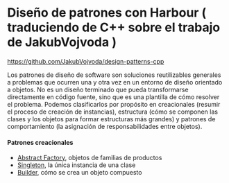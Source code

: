 # Diseño de patrones con Harbour ( traduciendo de C++ sobre el trabajo de JakubVojvoda  )
https://github.com/JakubVojvoda/design-patterns-cpp

Los patrones de diseño de software son soluciones reutilizables generales a problemas que ocurren una y otra vez en un entorno de diseño orientado a objetos. No es un diseño terminado que pueda transformarse directamente en código fuente, sino que es una plantilla de cómo resolver el problema. Podemos clasificarlos por propósito en creacionales (resumir el proceso de creación de instancias), estructura (cómo se componen las clases y los objetos para formar estructuras más grandes) y patrones de comportamiento (la asignación de responsabilidades entre objetos).

#### Patrones creacionales
- [Abstract Factory], objetos de familias de productos
- [Singleton], la única instancia de una clase
- [Builder], cómo se crea un objeto compuesto


[Abstract Factory]: https://github.com/angelvisionwin/design-patterns-harbour/tree/main/abstract-factory
[Singleton]: https://github.com/angelvisionwin/design-patterns-harbour/tree/main/singleton
[Builder]: https://github.com/angelvisionwin/design-patterns-harbour/tree/main/builder

